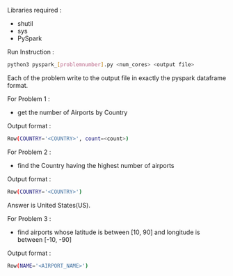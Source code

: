 Libraries required :
- shutil
- sys
- PySpark

Run Instruction :
```sh
python3 pyspark_[problemnumber].py <num_cores> <output file>
```

Each of the problem write to the output file in exactly the pyspark dataframe format.

For Problem 1 :
- get the number of Airports by Country

Output format : 
```sh
Row(COUNTRY='<COUNTRY>', count=<count>)
```

For Problem 2 :
- find the Country having the highest number of airports

Output format :
```sh
Row(COUNTRY='<COUNTRY>')
```
Answer is United States(US).

For Problem 3 :
- find airports whose latitude is between [10, 90] and longitude is between [-10, -90]

Output format :
```sh
Row(NAME='<AIRPORT_NAME>')
```